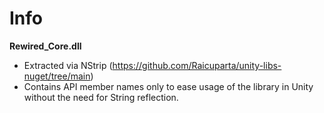 # Info

**Rewired_Core.dll**
* Extracted via NStrip (https://github.com/Raicuparta/unity-libs-nuget/tree/main)
* Contains API member names only to ease usage of the library in Unity without the need for String reflection.

